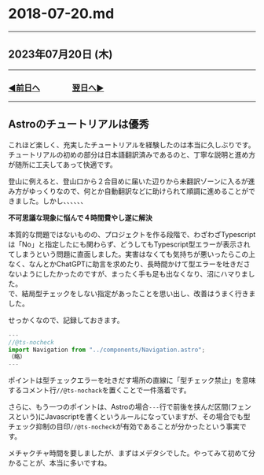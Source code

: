 # 2018-07-20.md

---

## 2023年07月20日 (木)

---

### [◀️前日へ](https://github.com/yuasys/chatty-journal/blob/main/2023/07/2023-07-19.md)&emsp;&emsp;&emsp;&emsp;[翌日へ▶️](https://github.com/yuasys/chatty-journal/blob/main/2023/07/2023-07-21.md)

---

## Astroのチュートリアルは優秀

これほど楽しく、充実したチュートリアルを経験したのは本当に久しぶりです。  
チュートリアルの初めの部分は日本語翻訳済みであるのと、丁寧な説明と進め方が随所に工夫してあって快適です。  

登山に例えると、登山口から２合目めに届いた辺りから未翻訳ゾーンに入るが進み方がゆっくりなので、何とか自動翻訳などに助けられて順調に進めることができました。しかし、、、、、、  

<b>不可思議な現象に悩んで４時間費やし遂に解決</b>

本質的な問題ではないものの、プロジェクトを作る段階で、わざわざTypescriptは「No」と指定したにも関わらず、どうしてもTypescript型エラーが表示されてしまうという問題に直面しました。実害はなくても気持ちが悪いったらこの上なく、なんとかChatGPTに助言を求めたり、長時間かけて型エラーを吐きださないようにしたかったのですが、まったく手も足も出なくなり、沼にハマりました。  
で、結局型チェックをしない指定があったことを思い出し、改善はうまく行きました。  

せっかくなので、記録しておきます。

```javascript
---
//@ts-nocheck
import Navigation from "../components/Navigation.astro";
（略）
---
```

ポイントは型チェックエラーを吐きだす場所の直線に「型チェック禁止」を意味するコメント行`//@ts-nochack`を置くことで一件落着です。

さらに、もう一つのポイントは、Astroの場合`---`行で前後を挟んだ区間(フェンスという)にJavascriptを書くというルールになっていますが、その場合でも型チェック抑制の目印`//@ts-nocheck`が有効であることが分かったという事実です。  

メチャクチャ時間を要しましたが、まずはメデタシでした。やってみて初めて分かることが、本当に多いですね。
